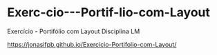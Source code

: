 # Exerc-cio---Portif-lio-com-Layout
Exercício - Portifólio com Layout Disciplina LM

https://jonasifpb.github.io/Exercicio-Portifolio-com-Layout/
